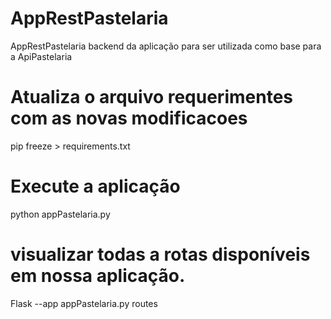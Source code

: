 # AppRestPastelaria
AppRestPastelaria backend da aplicação para ser utilizada como base para a ApiPastelaria

# Atualiza o arquivo requerimentes com as novas modificacoes
pip freeze > requirements.txt

# Execute a aplicação
python appPastelaria.py

# visualizar todas a rotas disponíveis em nossa aplicação.
Flask --app appPastelaria.py routes